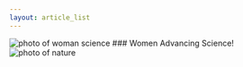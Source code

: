```yaml
---
layout: article_list
---
```


<img src="/web1-jeckll/img/woman.jpg" alt="photo of woman science" class="photo-woman">
### Women Advancing Science!
<img src="/web1-jeckll/img/woman.jpg" alt="photo of nature" class="photo-nature">
